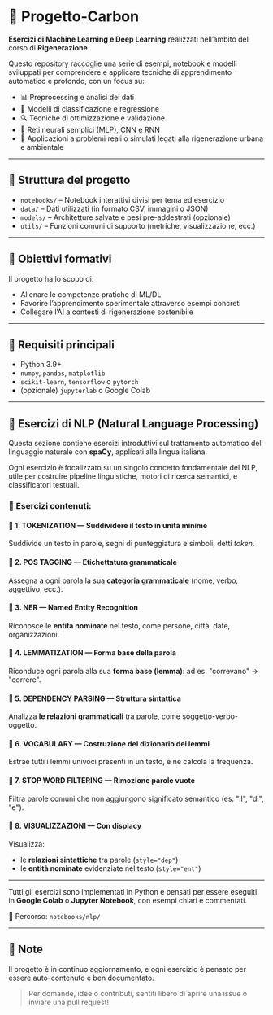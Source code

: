 # 🌱 Progetto-Carbon

**Esercizi di Machine Learning e Deep Learning** realizzati nell’ambito del corso di **Rigenerazione**.

Questo repository raccoglie una serie di esempi, notebook e modelli sviluppati per comprendere e applicare tecniche di apprendimento automatico e profondo, con un focus su:

- 📊 Preprocessing e analisi dei dati
- 🧠 Modelli di classificazione e regressione
- 🔍 Tecniche di ottimizzazione e validazione
- 🤖 Reti neurali semplici (MLP), CNN e RNN
- 🧪 Applicazioni a problemi reali o simulati legati alla rigenerazione urbana e ambientale

---

## 📁 Struttura del progetto

- `notebooks/` – Notebook interattivi divisi per tema ed esercizio
- `data/` – Dati utilizzati (in formato CSV, immagini o JSON)
- `models/` – Architetture salvate e pesi pre-addestrati (opzionale)
- `utils/` – Funzioni comuni di supporto (metriche, visualizzazione, ecc.)

---

## 🚀 Obiettivi formativi

Il progetto ha lo scopo di:
- Allenare le competenze pratiche di ML/DL
- Favorire l’apprendimento sperimentale attraverso esempi concreti
- Collegare l’AI a contesti di rigenerazione sostenibile

---

## 🧠 Requisiti principali

- Python 3.9+
- `numpy`, `pandas`, `matplotlib`
- `scikit-learn`, `tensorflow` o `pytorch`
- (opzionale) `jupyterlab` o Google Colab

---

## 🧠 Esercizi di NLP (Natural Language Processing)

Questa sezione contiene esercizi introduttivi sul trattamento automatico del linguaggio naturale con **spaCy**, applicati alla lingua italiana.

Ogni esercizio è focalizzato su un singolo concetto fondamentale del NLP, utile per costruire pipeline linguistiche, motori di ricerca semantici, e classificatori testuali.

### 📘 Esercizi contenuti:

#### 📌 1. TOKENIZATION — Suddividere il testo in unità minime
Suddivide un testo in parole, segni di punteggiatura e simboli, detti *token*.

#### 📌 2. POS TAGGING — Etichettatura grammaticale
Assegna a ogni parola la sua **categoria grammaticale** (nome, verbo, aggettivo, ecc.).

#### 📌 3. NER — Named Entity Recognition
Riconosce le **entità nominate** nel testo, come persone, città, date, organizzazioni.

#### 📌 4. LEMMATIZATION — Forma base della parola
Riconduce ogni parola alla sua **forma base (lemma)**: ad es. "correvano" → "correre".

#### 📌 5. DEPENDENCY PARSING — Struttura sintattica
Analizza **le relazioni grammaticali** tra parole, come soggetto-verbo-oggetto.

#### 📌 6. VOCABULARY — Costruzione del dizionario dei lemmi
Estrae tutti i lemmi univoci presenti in un testo, e ne calcola la frequenza.

#### 📌 7. STOP WORD FILTERING — Rimozione parole vuote
Filtra parole comuni che non aggiungono significato semantico (es. "il", "di", "e").

#### 📌 8. VISUALIZZAZIONI — Con displacy
Visualizza:
- le **relazioni sintattiche** tra parole (`style="dep"`)
- le **entità nominate** evidenziate nel testo (`style="ent"`)

---

Tutti gli esercizi sono implementati in Python e pensati per essere eseguiti in **Google Colab** o **Jupyter Notebook**, con esempi chiari e commentati.

📂 Percorso: `notebooks/nlp/`


---

## 📌 Note

Il progetto è in continuo aggiornamento, e ogni esercizio è pensato per essere auto-contenuto e ben documentato.

> Per domande, idee o contributi, sentiti libero di aprire una issue o inviare una pull request!
